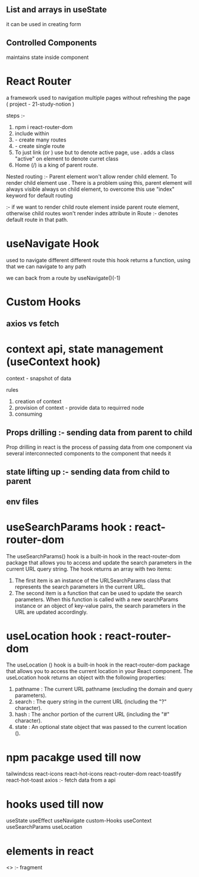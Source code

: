 ## List and arrays in useState

it can be used in creating form

## Controlled Components

maintains state inside component

# React Router

a framework used to navigation multiple pages without refreshing the page
( project - 21-study-notion )

steps :-

1. npm i react-router-dom
2. include <App/> within <BrowserRouter>
3. <Routes> - create many routes
4. <Route path="" element={}> - create single route
5. To just link (or <a>) use <Link> but to denote active page, use <NavLink>. <NavLink> adds a class "active" on element to denote curret class
6. Home (/) is a king of parent route.

Nested routing :- Parent element won't allow render child element. To render child element use <Outlet>. There is a problem using this, parent element
will always visible always on child element, to overcome this use "index" keyword for default routing

<Outlet> :- if we want to render child route element inside parent route element, otherwise child routes won't render
indes attribute in Route :- denotes default route in that path.

# useNavigate Hook

used to navigate different different route
this hook returns a function, using that we can navigate to any path

we can back from a route by useNavigate()(-1)

# Custom Hooks

## axios vs fetch

# context api, state management (useContext hook)

context - snapshot of data

rules

1. creation of context
2. provision of context - provide data to requirred node
3. consuming

## Props drilling :- sending data from parent to child

Prop drilling in react is the process of passing data from one component via several interconnected components to the component that needs it

## state lifting up :- sending data from child to parent

## env files

# useSearchParams hook : react-router-dom

The useSearchParams() hook is a built-in hook in the react-router-dom package that allows you to access and update the search parameters in the current URL query string. The hook returns an array with two items:

1. The first item is an instance of the URLSearchParams class that represents the search parameters in the current URL.
2. The second item is a function that can be used to update the search parameters. When this function is called with a new searchParams instance or an object of key-value pairs, the search parameters in the URL are updated accordingly.

# useLocation hook : react-router-dom

The useLocation () hook is a built-in hook in the react-router-dom package that allows you to access the current location in your React component. 
The useLocation hook returns an object with the following properties:
1. pathname : The current URL pathname (excluding the domain and query parameters).
2. search : The query string in the current URL (including the "?" character).
3. hash : The anchor portion of the current URL (including the "#" character).
4. state : An optional state object that was passed to the current location ().

# npm pacakge used till now

tailwindcss
react-icons
react-hot-icons
react-router-dom
react-toastify
react-hot-toast
axios :- fetch data from a api

# hooks used till now

useState
useEffect
useNavigate
custom-Hooks
useContext
useSearchParams
useLocation

# elements in react

<Link/>
<NavLink/>
<Navigate>
<> </> :- fragment
